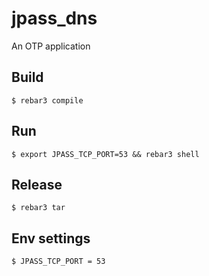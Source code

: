 jpass_dns
=====

An OTP application

Build
-----
    $ rebar3 compile

Run
-----
    $ export JPASS_TCP_PORT=53 && rebar3 shell

Release
-----
    $ rebar3 tar

Env settings
-----
    $ JPASS_TCP_PORT = 53
